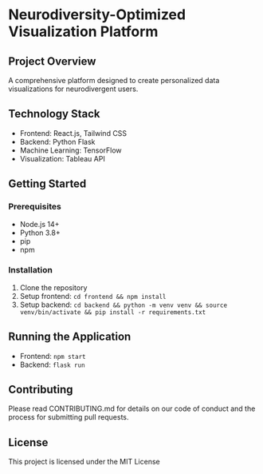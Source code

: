 # Neurodiversity-Optimized Visualization Platform

## Project Overview
A comprehensive platform designed to create personalized data visualizations for neurodivergent users.

## Technology Stack
- Frontend: React.js, Tailwind CSS
- Backend: Python Flask
- Machine Learning: TensorFlow
- Visualization: Tableau API

## Getting Started

### Prerequisites
- Node.js 14+
- Python 3.8+
- pip
- npm

### Installation
1. Clone the repository
2. Setup frontend: `cd frontend && npm install`
3. Setup backend: `cd backend && python -m venv venv && source venv/bin/activate && pip install -r requirements.txt`

## Running the Application
- Frontend: `npm start`
- Backend: `flask run`

## Contributing
Please read CONTRIBUTING.md for details on our code of conduct and the process for submitting pull requests.

## License
This project is licensed under the MIT License
